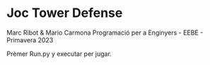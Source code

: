 # Joc Tower Defense

Marc Ribot & Mario Carmona 
Programació per a Enginyers - EEBE - Primavera 2023

Prèmer Run.py y executar per jugar.
